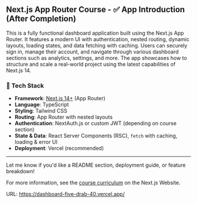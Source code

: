 ## Next.js App Router Course - ✅ **App Introduction (After Completion)**

This is a fully functional dashboard application built using the Next.js App Router. It features a modern UI with authentication, nested routing, dynamic layouts, loading states, and data fetching with caching. Users can securely sign in, manage their account, and navigate through various dashboard sections such as analytics, settings, and more. The app showcases how to structure and scale a real-world project using the latest capabilities of Next.js 14.


### 🧱 **Tech Stack**

* **Framework**: [Next.js 14+](https://nextjs.org/) (App Router)
* **Language**: TypeScript
* **Styling**: Tailwind CSS
* **Routing**: App Router with nested layouts
* **Authentication**: NextAuth.js or custom JWT (depending on course section)
* **State & Data**: React Server Components (RSC), `fetch` with caching, loading & error UI
* **Deployment**: Vercel (recommended)

---

Let me know if you'd like a README section, deployment guide, or feature breakdown!

For more information, see the [course curriculum](https://nextjs.org/learn) on the Next.js Website.


URL: https://dashboard-five-drab-40.vercel.app/

